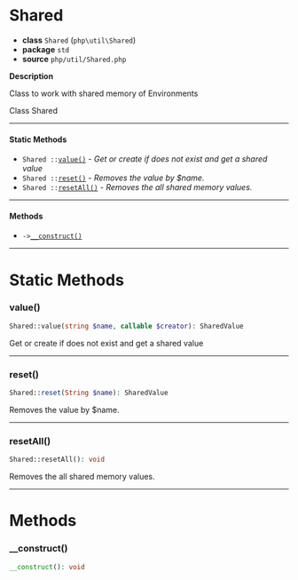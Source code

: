 # Shared

- **class** `Shared` (`php\util\Shared`)
- **package** `std`
- **source** `php/util/Shared.php`

**Description**

Class to work with shared memory of Environments

Class Shared

---

#### Static Methods

- `Shared ::`[`value()`](#method-value) - _Get or create if does not exist and get a shared value_
- `Shared ::`[`reset()`](#method-reset) - _Removes the value by $name._
- `Shared ::`[`resetAll()`](#method-resetall) - _Removes the all shared memory values._

---

#### Methods

- `->`[`__construct()`](#method-__construct)

---
# Static Methods

<a name="method-value"></a>

### value()
```php
Shared::value(string $name, callable $creator): SharedValue
```
Get or create if does not exist and get a shared value

---

<a name="method-reset"></a>

### reset()
```php
Shared::reset(String $name): SharedValue
```
Removes the value by $name.

---

<a name="method-resetall"></a>

### resetAll()
```php
Shared::resetAll(): void
```
Removes the all shared memory values.

---
# Methods

<a name="method-__construct"></a>

### __construct()
```php
__construct(): void
```